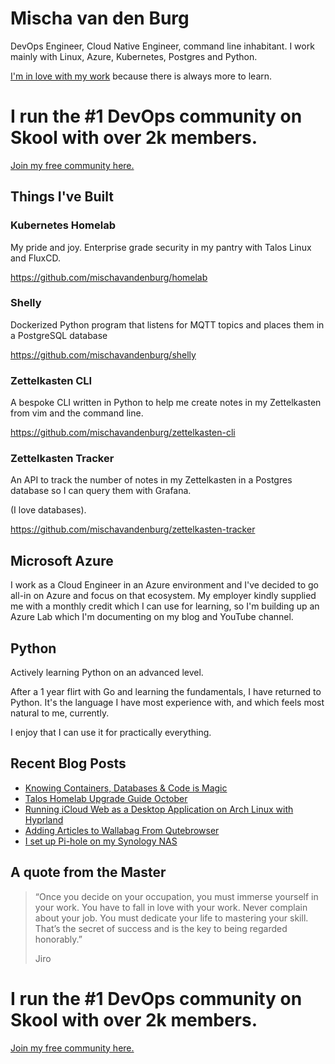 # Mischa van den Burg

DevOps Engineer, Cloud Native Engineer, command line inhabitant. I work mainly with Linux, Azure, Kubernetes, Postgres and Python.

[I'm in love with my work](https://mischavandenburg.com/zet/articles/jiro-sushi/) because there is always more to learn. 

# I run the #1 DevOps community on Skool with over 2k members.

[Join my free community here.](https://skool.com/mischa)

## Things I've Built

### Kubernetes Homelab

My pride and joy. Enterprise grade security in my pantry with Talos Linux and FluxCD.

<https://github.com/mischavandenburg/homelab>

### Shelly

Dockerized Python program that listens for MQTT topics and places them in a PostgreSQL database

<https://github.com/mischavandenburg/shelly>

### Zettelkasten CLI

A bespoke CLI written in Python to help me create notes in my Zettelkasten from vim and the command line.

<https://github.com/mischavandenburg/zettelkasten-cli>

### Zettelkasten Tracker

An API to track the number of notes in my Zettelkasten in a Postgres database so I can query them with Grafana.

(I love databases).

<https://github.com/mischavandenburg/zettelkasten-tracker>

## Microsoft Azure

I work as a Cloud Engineer in an Azure environment and I've decided to go all-in on Azure and focus on that ecosystem. My employer kindly supplied me with a monthly credit which I can use for learning, so I'm building up an Azure Lab which I'm documenting on my blog and YouTube channel.

## Python

Actively learning Python on an advanced level.

After a 1 year flirt with Go and learning the fundamentals, I have returned to Python. It's the language I have most experience with, and which feels most natural to me, currently.

I enjoy that I can use it for practically everything.

## Recent Blog Posts

<!-- BLOG-POST-LIST:START -->
- [Knowing Containers, Databases &amp; Code is Magic](https://mischavandenburg.com/zet/knowing-containers-databases--code-is-magic/)
- [Talos Homelab Upgrade Guide October](https://mischavandenburg.com/zet/talos-homelab-upgrade-guide-october/)
- [Running iCloud Web as a Desktop Application on Arch Linux with Hyprland](https://mischavandenburg.com/zet/running-icloud-web-as-a-desktop-application-on-arch-linux-with-hyprland/)
- [Adding Articles to Wallabag From Qutebrowser](https://mischavandenburg.com/zet/adding-articles-to-wallabag-with-qutebrowser/)
- [I set up Pi-hole on my Synology NAS](https://mischavandenburg.com/zet/i-set-up-pi-hole-on-my-synology-nas/)
<!-- BLOG-POST-LIST:END -->

## A quote from the Master

> “Once you decide on your occupation, you must immerse yourself in your work. You have to fall in love with your work. Never complain about your job. You must dedicate your life to mastering your skill. That’s the secret of success and is the key to being regarded honorably.”
>
> Jiro


# I run the #1 DevOps community on Skool with over 2k members.

[Join my free community here.](https://skool.com/mischa)
